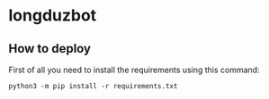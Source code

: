 # longduzbot

## How to deploy

First of all you need to install the requirements using this command:
```
python3 -m pip install -r requirements.txt
```
